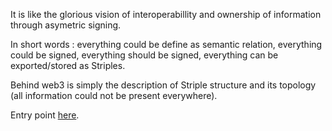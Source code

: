 It is like the glorious vision of interoperabillity and ownership of information through asymetric signing.

In short words : everything could be define as semantic relation, everything could be signed, everything should be signed, everything can be exported/stored as Striples.

Behind web3 is simply the description of Striple structure and its topology (all information could not be present everywhere).

Entry point [here](./web3.md).

